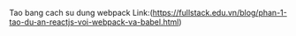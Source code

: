 Tao bang cach su dung webpack
Link:(https://fullstack.edu.vn/blog/phan-1-tao-du-an-reactjs-voi-webpack-va-babel.html)